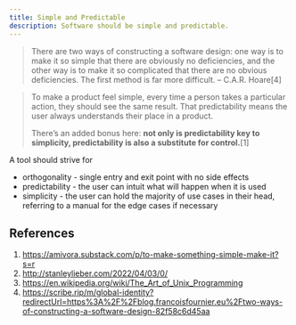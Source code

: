 ```yaml
---
title: Simple and Predictable
description: Software should be simple and predictable.
---
```


> There are two ways of constructing a software design: one way is to make it so simple that there are obviously no deficiencies, and the other way is to make it so complicated that there are no obvious deficiencies. The first method is far more difficult. – C.A.R. Hoare[4]

> To make a product feel simple, every time a person takes a particular action, they should see the same result. That predictability means the user always understands their place in a product.
>
> There’s an added bonus here: **not only is predictability key to simplicity, predictability is also a substitute for control.**[1]

A tool should strive for

- orthogonality - single entry and exit point with no side effects
- predictability - the user can intuit what will happen when it is used
- simplicity - the user can hold the majority of use cases in their head, referring to a manual for the edge cases if necessary

## References

1. https://amivora.substack.com/p/to-make-something-simple-make-it?s=r
2. http://stanleylieber.com/2022/04/03/0/
3. https://en.wikipedia.org/wiki/The_Art_of_Unix_Programming
4. https://scribe.rip/m/global-identity?redirectUrl=https%3A%2F%2Fblog.francoisfournier.eu%2Ftwo-ways-of-constructing-a-software-design-82f58c6d45aa